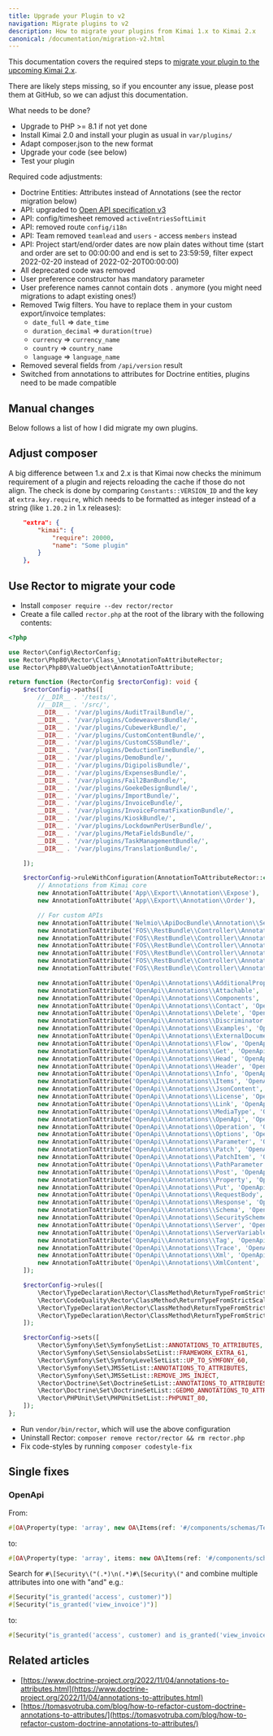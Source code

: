 ```yaml
---
title: Upgrade your Plugin to v2
navigation: Migrate plugins to v2
description: How to migrate your plugins from Kimai 1.x to Kimai 2.x
canonical: /documentation/migration-v2.html
---
```


This documentation covers the required steps to [migrate your plugin to the upcoming Kimai 2.x](https://github.com/kevinpapst/kimai2/pull/2902).

There are likely steps missing, so if you encounter any issue, please post them at GitHub, so we can adjust this documentation.

What needs to be done?

- Upgrade to PHP >= 8.1 if not yet done
- Install Kimai 2.0 and install your plugin as usual in `var/plugins/`
- Adapt composer.json to the new format
- Upgrade your code (see below)
- Test your plugin

Required code adjustments:

- Doctrine Entities: Attributes instead of Annotations (see the rector migration below)
- API: upgraded to [Open API specification v3](https://blog.readme.com/an-example-filled-guide-to-swagger-3-2/)
- API: config/timesheet removed `activeEntriesSoftLimit`
- API: removed route `config/i18n`
- API: Team removed `teamlead` and `users` - access `members` instead
- API: Project start/end/order dates are now plain dates without time (start and order are set to 00:00:00 and end is set to 23:59:59, filter expect 2022-02-20 instead of 2022-02-20T00:00:00) 
- All deprecated code was removed
- User preference constructor has mandatory parameter
- User preference names cannot contain dots `.` anymore (you might need migrations to adapt existing ones!)
- Removed Twig filters. You have to replace them in your custom export/invoice templates:
    - `date_full` => `date_time`
    - `duration_decimal` => `duration(true)`
    - `currency` => `currency_name`
    - `country` => `country_name`
    - `language` => `language_name`
- Removed several fields from `/api/version` result
- Switched from annotations to attributes for Doctrine entities, plugins need to be made compatible

## Manual changes

Below follows a list of how I did migrate my own plugins.

## Adjust composer

A big difference between 1.x and 2.x is that Kimai now checks the minimum requirement of a plugin and rejects 
reloading the cache if those do not align. The check is done by comparing `Constants::VERSION_ID`  and the key at `extra.key.require`, 
which needs to be formatted as integer instead of a string (like `1.20.2` in 1.x releases):

```json
    "extra": {
        "kimai": {
            "require": 20000,
            "name": "Some plugin"
        }
    },
```

## Use Rector to migrate your code 

- Install `composer require --dev rector/rector`
- Create a file called `rector.php` at the root of the library with the following contents:  

```php
<?php

use Rector\Config\RectorConfig;
use Rector\Php80\Rector\Class_\AnnotationToAttributeRector;
use Rector\Php80\ValueObject\AnnotationToAttribute;

return function (RectorConfig $rectorConfig): void {
    $rectorConfig->paths([
        //__DIR__ . '/tests/',
        //__DIR__ . '/src/',
        __DIR__ . '/var/plugins/AuditTrailBundle/',
        __DIR__ . '/var/plugins/CodeweaversBundle/',
        __DIR__ . '/var/plugins/CubewerkBundle/',
        __DIR__ . '/var/plugins/CustomContentBundle/',
        __DIR__ . '/var/plugins/CustomCSSBundle/',
        __DIR__ . '/var/plugins/DeductionTimeBundle/',
        __DIR__ . '/var/plugins/DemoBundle/',
        __DIR__ . '/var/plugins/DigipolisBundle/',
        __DIR__ . '/var/plugins/ExpensesBundle/',
        __DIR__ . '/var/plugins/Fail2BanBundle/',
        __DIR__ . '/var/plugins/GoekeDesignBundle/',
        __DIR__ . '/var/plugins/ImportBundle/',
        __DIR__ . '/var/plugins/InvoiceBundle/',
        __DIR__ . '/var/plugins/InvoiceFormatFixationBundle/',
        __DIR__ . '/var/plugins/KioskBundle/',
        __DIR__ . '/var/plugins/LockdownPerUserBundle/',
        __DIR__ . '/var/plugins/MetaFieldsBundle/',
        __DIR__ . '/var/plugins/TaskManagementBundle/',
        __DIR__ . '/var/plugins/TranslationBundle/',

    ]);

    $rectorConfig->ruleWithConfiguration(AnnotationToAttributeRector::class, [
        // Annotations from Kimai core
        new AnnotationToAttribute('App\\Export\\Annotation\\Expose'),
        new AnnotationToAttribute('App\\Export\\Annotation\\Order'),

        // For custom APIs
        new AnnotationToAttribute('Nelmio\\ApiDocBundle\\Annotation\\Security'),
        new AnnotationToAttribute('FOS\\RestBundle\\Controller\\Annotations\\Post'),
        new AnnotationToAttribute('FOS\\RestBundle\\Controller\\Annotations\\Get'),
        new AnnotationToAttribute('FOS\\RestBundle\\Controller\\Annotations\\Patch'),
        new AnnotationToAttribute('FOS\\RestBundle\\Controller\\Annotations\\Delete'),
        new AnnotationToAttribute('FOS\\RestBundle\\Controller\\Annotations\\QueryParam'),
        new AnnotationToAttribute('FOS\\RestBundle\\Controller\\Annotations\\RequestParam'),

        new AnnotationToAttribute('OpenApi\\Annotations\\AdditionalProperties', 'OpenApi\\Attributes\\AdditionalProperties'),
        new AnnotationToAttribute('OpenApi\\Annotations\\Attachable', 'OpenApi\\Attributes\\Attachable'),
        new AnnotationToAttribute('OpenApi\\Annotations\\Components', 'OpenApi\\Attributes\\Components'),
        new AnnotationToAttribute('OpenApi\\Annotations\\Contact', 'OpenApi\\Attributes\\Contact'),
        new AnnotationToAttribute('OpenApi\\Annotations\\Delete', 'OpenApi\\Attributes\\Delete'),
        new AnnotationToAttribute('OpenApi\\Annotations\\Discriminator', 'OpenApi\\Attributes\\Discriminator'),
        new AnnotationToAttribute('OpenApi\\Annotations\\Examples', 'OpenApi\\Attributes\\Examples'),
        new AnnotationToAttribute('OpenApi\\Annotations\\ExternalDocumentation', 'OpenApi\\Attributes\\ExternalDocumentation'),
        new AnnotationToAttribute('OpenApi\\Annotations\\Flow', 'OpenApi\\Attributes\\Flow'),
        new AnnotationToAttribute('OpenApi\\Annotations\\Get', 'OpenApi\\Attributes\\Get'),
        new AnnotationToAttribute('OpenApi\\Annotations\\Head', 'OpenApi\\Attributes\\Head'),
        new AnnotationToAttribute('OpenApi\\Annotations\\Header', 'OpenApi\\Attributes\\Header'),
        new AnnotationToAttribute('OpenApi\\Annotations\\Info', 'OpenApi\\Attributes\\Info'),
        new AnnotationToAttribute('OpenApi\\Annotations\\Items', 'OpenApi\\Attributes\\Items'),
        new AnnotationToAttribute('OpenApi\\Annotations\\JsonContent', 'OpenApi\\Attributes\\JsonContent'),
        new AnnotationToAttribute('OpenApi\\Annotations\\License', 'OpenApi\\Attributes\\License'),
        new AnnotationToAttribute('OpenApi\\Annotations\\Link', 'OpenApi\\Attributes\\Link'),
        new AnnotationToAttribute('OpenApi\\Annotations\\MediaType', 'OpenApi\\Attributes\\MediaType'),
        new AnnotationToAttribute('OpenApi\\Annotations\\OpenApi', 'OpenApi\\Attributes\\OpenApi'),
        new AnnotationToAttribute('OpenApi\\Annotations\\Operation', 'OpenApi\\Attributes\\Operation'),
        new AnnotationToAttribute('OpenApi\\Annotations\\Options', 'OpenApi\\Attributes\\Options'),
        new AnnotationToAttribute('OpenApi\\Annotations\\Parameter', 'OpenApi\\Attributes\\Parameter'),
        new AnnotationToAttribute('OpenApi\\Annotations\\Patch', 'OpenApi\\Attributes\\Patch'),
        new AnnotationToAttribute('OpenApi\\Annotations\\PatchItem', 'OpenApi\\Attributes\\PatchItem'),
        new AnnotationToAttribute('OpenApi\\Annotations\\PathParameter', 'OpenApi\\Attributes\\PathParameter'),
        new AnnotationToAttribute('OpenApi\\Annotations\\Post', 'OpenApi\\Attributes\\Post'),
        new AnnotationToAttribute('OpenApi\\Annotations\\Property', 'OpenApi\\Attributes\\Property'),
        new AnnotationToAttribute('OpenApi\\Annotations\\Put', 'OpenApi\\Attributes\\Put'),
        new AnnotationToAttribute('OpenApi\\Annotations\\RequestBody', 'OpenApi\\Attributes\\RequestBody'),
        new AnnotationToAttribute('OpenApi\\Annotations\\Response', 'OpenApi\\Attributes\\Response'),
        new AnnotationToAttribute('OpenApi\\Annotations\\Schema', 'OpenApi\\Attributes\\Schema'),
        new AnnotationToAttribute('OpenApi\\Annotations\\SecurityScheme', 'OpenApi\\Attributes\\SecurityScheme'),
        new AnnotationToAttribute('OpenApi\\Annotations\\Server', 'OpenApi\\Attributes\\Server'),
        new AnnotationToAttribute('OpenApi\\Annotations\\ServerVariable', 'OpenApi\\Attributes\\ServerVariable'),
        new AnnotationToAttribute('OpenApi\\Annotations\\Tag', 'OpenApi\\Attributes\\Tag'),
        new AnnotationToAttribute('OpenApi\\Annotations\\Trace', 'OpenApi\\Attributes\\Trace'),
        new AnnotationToAttribute('OpenApi\\Annotations\\Xml', 'OpenApi\\Attributes\\Xml'),
        new AnnotationToAttribute('OpenApi\\Annotations\\XmlContent', 'OpenApi\\Attributes\\XmlContent'),
    ]);

    $rectorConfig->rules([
        \Rector\TypeDeclaration\Rector\ClassMethod\ReturnTypeFromStrictNativeCallRector::class,
        \Rector\CodeQuality\Rector\ClassMethod\ReturnTypeFromStrictScalarReturnExprRector::class,
        \Rector\TypeDeclaration\Rector\ClassMethod\ReturnTypeFromStrictNewArrayRector::class,
        \Rector\TypeDeclaration\Rector\ClassMethod\ReturnTypeFromStrictBoolReturnExprRector::class,
    ]);

    $rectorConfig->sets([
        \Rector\Symfony\Set\SymfonySetList::ANNOTATIONS_TO_ATTRIBUTES,
        \Rector\Symfony\Set\SensiolabsSetList::FRAMEWORK_EXTRA_61,
        \Rector\Symfony\Set\SymfonyLevelSetList::UP_TO_SYMFONY_60,
        \Rector\Symfony\Set\JMSSetList::ANNOTATIONS_TO_ATTRIBUTES,
        \Rector\Symfony\Set\JMSSetList::REMOVE_JMS_INJECT,
        \Rector\Doctrine\Set\DoctrineSetList::ANNOTATIONS_TO_ATTRIBUTES,
        \Rector\Doctrine\Set\DoctrineSetList::GEDMO_ANNOTATIONS_TO_ATTRIBUTES,
        \Rector\PHPUnit\Set\PHPUnitSetList::PHPUNIT_80,
    ]);
};  
```

- Run `vendor/bin/rector`, which will use the above configuration
- Uninstall Rector: `composer remove rector/rector && rm rector.php`
- Fix code-styles by running `composer codestyle-fix`

## Single fixes

### OpenApi

From:

```php
#[OA\Property(type: 'array', new OA\Items(ref: '#/components/schemas/Team'))]
```

to:

```php
#[OA\Property(type: 'array', items: new OA\Items(ref: '#/components/schemas/Team'))]
```

Search for `#\[Security\("(.*)\n(.*)#\[Security\("` and combine multiple attributes into one with "and" e.g.:

```php
#[Security("is_granted('access', customer)")]
#[Security("is_granted('view_invoice')")]
```

to:

```php
#[Security("is_granted('access', customer) and is_granted('view_invoice')")]
```

## Related articles

- [https://www.doctrine-project.org/2022/11/04/annotations-to-attributes.html](https://www.doctrine-project.org/2022/11/04/annotations-to-attributes.html)
- [https://tomasvotruba.com/blog/how-to-refactor-custom-doctrine-annotations-to-attributes/](https://tomasvotruba.com/blog/how-to-refactor-custom-doctrine-annotations-to-attributes/)
